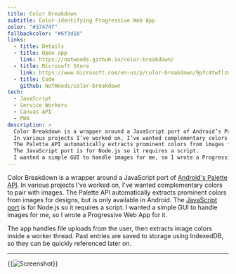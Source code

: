 ```yaml
---
title: Color Breakdown
subtitle: Color-identifying Progressive Web App
color: "#37474f"
fallbackcolor: "#6f3d10"
links:
  - title: Details
  - title: Open app
    link: https://notwoods.github.io/color-breakdown/
  - title: Microsoft Store
    link: https://www.microsoft.com/en-us/p/color-breakdown/9pfc4twflznv
  - title: Code
    github: NotWoods/color-breakdown
tech:
  - JavaScript
  - Service Workers
  - Canvas API
  - PWA
description: >
  Color Breakdown is a wrapper around a JavaScript port of Android’s Palette API.
  In various projects I’ve worked on, I’ve wanted complementary colors to pair with images.
  The Palette API automatically extracts prominent colors from images for designs, but is only available in Android.
  The JavaScript port is for Node.js so it requires a script.
  I wanted a simple GUI to handle images for me, so I wrote a Progressive Web App for it.
---
```


Color Breakdown is a wrapper around a JavaScript port of [Android's Palette API](https://developer.android.com/training/material/palette-colors).
In various projects I've worked on, I've wanted complementary colors to pair with images.
The Palette API automatically extracts prominent colors from images for designs, but is only available in Android.
The [JavaScript port](https://github.com/akfish/node-vibrant) is for Node.js so it requires a script.
I wanted a simple GUI to handle images for me, so I wrote a Progressive Web App for it.

The app handles file uploads from the user, then extracts image colors inside a worker thread.
Past entries are saved to storage using IndexedDB, so they can be quickly referenced later on.

---

{{<img src="screenshot.*" alt="Screenshot">}}

